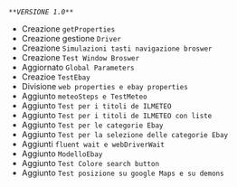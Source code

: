 _`**VERSIONE 1.0**`_

- Creazione `getProperties`
- Creazione gestione `Driver`
- Creazione `Simulazioni tasti navigazione broswer`
- Creazione `Test Window Broswer`
- Aggiornato `Global Parameters`
- Creazioe `TestEbay`
- Divisione `web properties e ebay properties`
- Aggiunto `meteoSteps e TestMeteo`
- Aggiunto `Test per i titoli de ILMETEO`
- Aggiunto `Test per i titoli de ILMETEO con liste`
- Aggiunto `Test per le categorie Ebay`
- Aggiunto `Test per la selezione delle categorie Ebay`
- Aggiunti `fluent wait e webDriverWait`
- Aggiunto `ModelloEbay`
- Aggiunto `Test Colore search button`
- Aggiunto `Test posizione su google Maps e su demons`